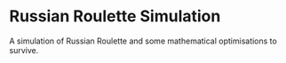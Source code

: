 # Russian Roulette Simulation

A simulation of Russian Roulette and some mathematical optimisations to survive.
